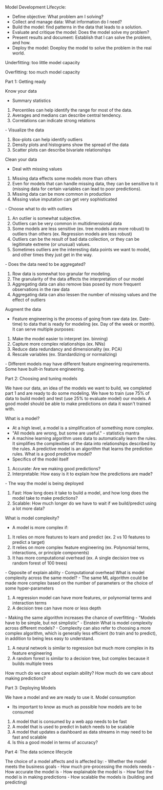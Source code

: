 Model Development Lifecycle:
- Define objective: What problem am I solving?
- Collect and manage data: What information do I need?
- Build the model: find patterns in the data that leads to a solution.
- Evaluate and critique the model: Does the model solve my problem?
- Present results and document: Establish that I can solve the problem, and how.
- Deploy the model: Doeploy the model to solve the problem in the real world.

Underfitting: too little model capacity

Overfitting: too much model capacity


<p>Part 1: Getting ready</p>

Know your data
-	Summary statistics
<ol>
  <li>Percentiles can help identify the range for most of the data. </li>
  <li>Averages and medians can describe central tendency. </li>
  <li>Correlations can indicate strong relations </li>
</ol>
-	Visualize the data
<ol>
  <li>Box-plots can help identify outliers </li>
  <li>Density plots and histograms show the spread of the data </li>
  <li>Scatter plots can describe bivariate relationships </li>
</ol>


Clean your data
-	Deal with missing values
<ol>
  <li>Missing data effects some models more than others </li>
  <li>Even for models that can handle missing data, they can be sensitive to it (missing data for certain variables can lead to poor predictions).</li>
  <li>Missing data can be more common in production </li>
  <li>Missing value imputation can get very sophisticated </li>
</ol>
-	Choose what to do with outliers
<ol>
  <li>An outlier is somewhat subjective. </li>
  <li>Outliers can be very common in multidimensional data </li>
  <li>Some models are less sensitive (ex. tree models are more robust) to outliers than others (ex. Regression models are less robust) </li>
  <li>Outliers can be the result of bad data collection, or they can be legitimate extreme (or unusual) values. </li>
  <li>Sometimes outliers are the interesting data points we want to model, and other times they just get in the way. </li>
</ol>
-	Does the data need to be aggregated?
<ol>
  <li>Row data is somewhat too granular for modeling. </li>
  <li>The granularity of the data affects the interpretation of our model </li>
  <li>Aggregating data can also remove bias posed by more frequent observations in the raw data </li>
  <li>Aggregating data can also lessen the number of missing values and the effect of outliers </li>
</ol>


Augment the data
-	Feature engineering is the process of going from raw data (ex. Date-time) to data that is ready for modeling (ex. Day of the week or month). It can serve multiple purposes:
<ol>
  <li>Make the model easier to interpret (ex. binning) </li>
  <li>Capture more complex relationships (ex. NNs) </li>
  <li>Reduce data redundancy and dimensionality (ex. PCA) </li>
  <li>Rescale variables (ex. Standardizing or normalizing) </li>
</ol>
-	Different models may have different feature engineering requirements. Some have built-in feature engineering.



<p>Part 2: Choosing and tuning models</p>

We have our data, an idea of the models we want to build, we completed part 1 and are ready to do some modeling. We have to train (use 75% of data to build model) and test (use 25% to evaluate model) our models. A good model should be able to make predictions on data it wasn't trained with.

What is a model?
-	At a high level, a model is a simplification of something more complex.
-	"All models are wrong, but some are useful." - statistics mantra
-	A machine learning algorithm uses data to automatically learn the rules. It simplifies the complexities of the data into relationships described by the rules. A predictive model is an algorithm that learns the prediction rules.
What is a good predictive model?
-	Specifics of the model itself
<ol>
  <li>Accurate: Are we making good predictions? </li>
  <li>Interpretable: How easy is it to explain how the predictions are made? </li>
</ol>
-	The way the model is being deployed
<ol>
  <li>Fast: How long does it take to build a model, and how long does the model take to make predictions?  </li>
  <li>Scalable: How much longer do we have to wait if we build/predict using a lot more data? </li>
</ol>


What is model complexity?
-	A model is more complex if:
<ol>
  <li>It relies on more features to learn and predict (ex. 2 vs 10 features to predict a target) </li>
  <li>It relies on more complex feature engineering (ex. Polynomial terms, interactions, or principle components) </li>
  <li>It has more computational overhead (ex. A single decision tree vs random forest of 100 trees) </li>
</ol>
-	Opposite of explain ability
-	Computational overhead
What is model complexity across the same model?
-	The same ML algorithm could be made more complex based on the number of parameters or the choice of some hyper-parameters
<ol>
  <li>A regression model can have more features, or polynomial terms and interaction terms </li>
  <li>A decision tree can have more or less depth </li>
</ol>
-	Making the same algorithm increases the chance of overfitting
-	"Models have to be simple, but not simplistic" - Einstein
What is model complexity across different models?
-	Complexity can also refer to choosing a more complex algorithm, which is generally less efficient (to train and to predict), in addition to being less easy to understand.
<ol>
  <li>A neural network is similar to regression but much more complex in its feature engineering </li>
  <li>A random forest is similar to a decision tree, but complex because it builds multiple trees </li>
</ol>


How much do we care about explain ability?
How much do we care about making predictions?


<p>Part 3: Deploying Models</p>

We have a model and we are ready to use it.
Model consumption
-	Its important to know as much as possible how models are to be consumed
<ol>
  <li>A model that is consumed by a web app needs to be fast </li>
  <li>A model that is used to predict in batch needs to be scalable </li>
  <li>A model that updates a dashboard as data streams in may need to be fast and scalable </li>
  <li>Is this a good model in terms of accuracy? </li>
</ol>


<p>Part 4: The data science lifecycle</p>
The choice of a model affects and is affected by:
-	Whether the model meets the business goals
-	How much pre-processing the models needs
-	How accurate the model is
-	How explainable the model is
-	How fast the model is in making predictions
-	How scalable the models is (building and predicting)
